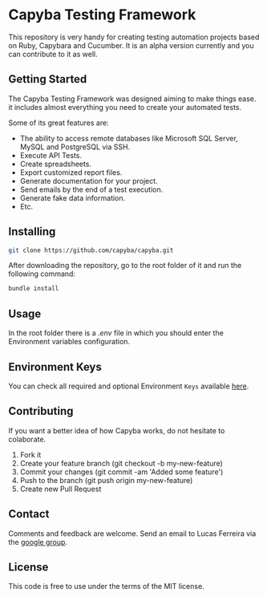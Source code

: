 # Capyba Testing Framework

This repository is very handy for creating testing automation projects based on Ruby, Capybara and Cucumber. It is an alpha version currently and you can contribute to it as well.

## Getting Started

The Capyba Testing Framework was designed aiming to make things ease. it includes almost everything you need to create your automated tests.

Some of its great features are:

- The ability to access remote databases like Microsoft SQL Server, MySQL and PostgreSQL via SSH.
- Execute API Tests.
- Create spreadsheets.
- Export customized report files.
- Generate documentation for your project.
- Send emails by the end of a test execution.
- Generate fake data information.
- Etc.

## Installing

```bash
git clone https://github.com/capyba/capyba.git
```

After downloading the repository, go to the root folder of it and run the following command:

```bash
bundle install
```

## Usage

In the root folder there is a *.env* file in which you should enter the Environment variables configuration.

## Environment Keys

You can check all required and optional Environment `Keys` available [here](https://github.com/capyba/capyba/#).

## Contributing

If you want a better idea of how Capyba works, do not hesitate to colaborate.

1. Fork it
2. Create your feature branch (git checkout -b my-new-feature)
3. Commit your changes (git commit -am 'Added some feature')
4. Push to the branch (git push origin my-new-feature)
5. Create new Pull Request

## Contact

Comments and feedback are welcome. Send an email to Lucas Ferreira via the [google group](https://github.com/capyba/capyba/#).

## License

This code is free to use under the terms of the MIT license.
